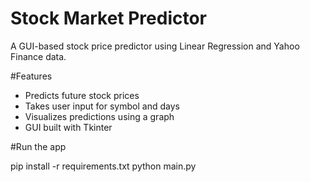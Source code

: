 # Stock Market Predictor

A GUI-based stock price predictor using Linear Regression and Yahoo Finance data.

#Features
- Predicts future stock prices
- Takes user input for symbol and days
- Visualizes predictions using a graph
- GUI built with Tkinter

#Run the app

pip install -r requirements.txt
python main.py
